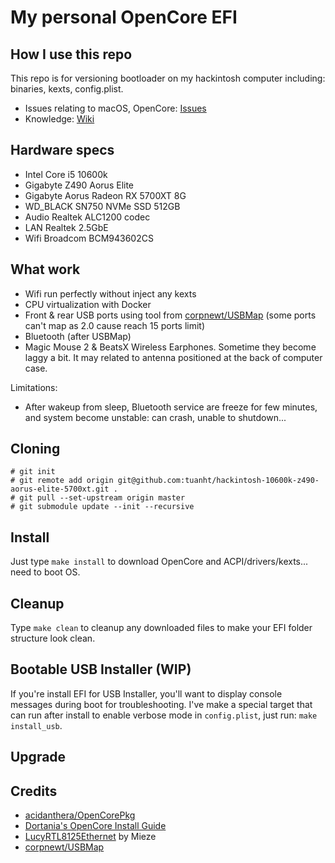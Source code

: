 # My personal OpenCore EFI

## How I use this repo

This repo is for versioning bootloader on my hackintosh computer including: binaries, kexts, config.plist.

- Issues relating to macOS, OpenCore: [Issues](https://github.com/tuanht/hackintosh-10600k-z490-aorus-elite-5700xt/issues)
- Knowledge: [Wiki](https://github.com/tuanht/hackintosh-10600k-z490-aorus-elite-5700xt/wiki)

## Hardware specs

- Intel Core i5 10600k
- Gigabyte Z490 Aorus Elite
- Gigabyte Aorus Radeon RX 5700XT 8G
- WD_BLACK SN750 NVMe SSD 512GB
- Audio Realtek ALC1200 codec
- LAN Realtek 2.5GbE
- Wifi Broadcom BCM943602CS

## What work

- Wifi run perfectly without inject any kexts
- CPU virtualization with Docker
- Front & rear USB ports using tool from [corpnewt/USBMap](https://github.com/corpnewt/USBMap) (some ports can't map as 2.0 cause reach 15 ports limit)
- Bluetooth (after USBMap)
- Magic Mouse 2 & BeatsX Wireless Earphones. Sometime they become laggy a bit. It may related to antenna positioned at the back of computer case.

Limitations:
- After wakeup from sleep, Bluetooth service are freeze for few minutes, and system become unstable: can crash, unable to shutdown...

## Cloning

```shell
# git init
# git remote add origin git@github.com:tuanht/hackintosh-10600k-z490-aorus-elite-5700xt.git .
# git pull --set-upstream origin master
# git submodule update --init --recursive
```

## Install

Just type `make install` to download OpenCore and ACPI/drivers/kexts... need to boot OS.

## Cleanup

Type `make clean` to cleanup any downloaded files to make your EFI folder structure look clean.

## Bootable USB Installer (WIP)

If you're install EFI for USB Installer, you'll want to display console messages during boot for troubleshooting. I've make a special target that can run after install to enable verbose mode in `config.plist`, just run: `make install_usb`.

## Upgrade

## Credits

- [acidanthera/OpenCorePkg](https://github.com/acidanthera/OpenCorePkg)
- [Dortania's OpenCore Install Guide](https://dortania-github-io.thrrip.space/OpenCore-Install-Guide/)
- [LucyRTL8125Ethernet](https://www.insanelymac.com/forum/files/file/1004-lucyrtl8125ethernet/) by Mieze
- [corpnewt/USBMap](https://github.com/corpnewt/USBMap)
